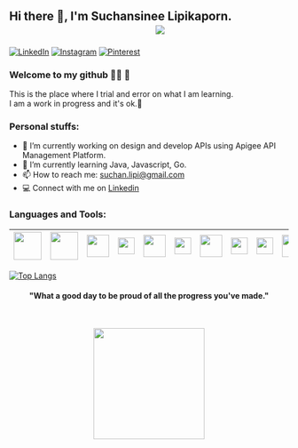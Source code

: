 ## Hi there 👋, I'm Suchansinee Lipikaporn.   &nbsp;&nbsp;&nbsp;&nbsp;&nbsp;&nbsp;&nbsp;&nbsp;&nbsp;&nbsp;&nbsp;&nbsp;&nbsp;&nbsp;&nbsp;&nbsp;&nbsp;&nbsp;&nbsp;&nbsp;&nbsp;&nbsp;&nbsp;&nbsp;&nbsp;&nbsp;&nbsp;&nbsp;&nbsp;&nbsp;&nbsp;&nbsp;&nbsp;&nbsp;&nbsp;&nbsp;&nbsp;&nbsp;&nbsp;&nbsp;&nbsp;&nbsp;&nbsp;&nbsp;&nbsp;&nbsp;&nbsp;&nbsp;&nbsp;&nbsp;&nbsp;&nbsp;&nbsp;![](https://komarev.com/ghpvc/?username=Suchansinee-nice&label=PROFILE+VIEWS&style=flat-square)

[![LinkedIn](https://img.shields.io/badge/linkedin-%230077B5.svg?style=for-the-badge&logo=linkedin&logoColor=white)](https://www.linkedin.com/in/suchansinee-lipikaporn-83bb7218b/)
[	![Instagram](https://img.shields.io/badge/Instagram-%23E4405F.svg?style=for-the-badge&logo=Instagram&logoColor=white)](https://www.instagram.com/nuniicee/)
[![Pinterest](https://img.shields.io/badge/Pinterest-%23E60023.svg?style=for-the-badge&logo=Pinterest&logoColor=white)](https://www.pinterest.com/nicenight_14210/_saved/)

### Welcome to my github 👩🏻 🌈
This is the place where I trial and error on what I am learning.<br/>
I am a work in progress and it's ok.🌱

### Personal stuffs:
- 🔭 I’m currently working on design and develop APIs using Apigee API Management Platform.
- 🌱 I’m currently learning Java, Javascript, Go.
- 📫 How to reach me: suchan.lipi@gmail.com
- 💻 Connect with me on [Linkedin](https://www.linkedin.com/in/suchansinee-lipikaporn-83bb7218b/)


### Languages and Tools:
| <img src="https://user-images.githubusercontent.com/68985490/169534054-e5101a0b-71ba-47a5-bc1e-14956f3f02a0.png" width="50" height="50">| <img src="https://user-images.githubusercontent.com/68985490/169534304-cca9cbb0-b90d-4e48-ade4-063f11ab0582.png" width="50" height="50">| <img src="https://user-images.githubusercontent.com/68985490/169533599-a3b97db8-ddc0-4e44-a861-fb3ffba482cb.svg" width="40" height="40">| <img src="https://skillicons.dev/icons?i=js" width="30" height="30">| <img src="https://user-images.githubusercontent.com/68985490/169640345-e7db2a78-c9ed-44b5-ac65-b5a18c7a9608.png" width="40" height="40">| <img src="https://user-images.githubusercontent.com/68985490/169640418-265ef0c8-e1e0-4919-96a3-a81c5c398b1c.png" width="30" height="30">| <img src="https://user-images.githubusercontent.com/68985490/169640449-2063075b-3974-4656-913d-acf3978e3c06.png" width="40" height="40">| <img src="https://user-images.githubusercontent.com/68985490/169533648-d07cced6-f0c7-4aa7-80d0-2badab527539.svg" width="30" height="30">| <img src="https://skillicons.dev/icons?i=docker" width="30" height="30">| <img src="https://user-images.githubusercontent.com/68985490/169640693-dec9b521-c379-48be-9d6c-28b9c06c78a5.png" width="45" height="40">| <img src="https://skillicons.dev/icons?i=mongodb" width="30" height="30">
| ------------- |:-------------:| -----:| -----:| -----:| -----:| -----:| -----:| -----:| -----:| -----:|


[![Top Langs](https://github-readme-stats.vercel.app/api/top-langs/?username=Suchansinee-nice&layout=compact)](https://github.com/anuraghazra/github-readme-stats)

<h4 align="center">"What a good day to be proud of all the progress you've made."</h4>
<br>
<p align="center"><img src="https://user-images.githubusercontent.com/68985490/169651209-f6d1687d-2b13-4ca1-aa89-27e858263c29.jpg" width="200" height="200"></p>



<!--
**Suchansinee-nice/Suchansinee-nice** is a ✨ _special_ ✨ repository because its `README.md` (this file) appears on your GitHub profile.

Here are some ideas to get you started:

- 🔭 I’m currently working on ...
- 🌱 I’m currently learning ...
- 👯 I’m looking to collaborate on ...
- 🤔 I’m looking for help with ...
- 💬 Ask me about ...
- 📫 How to reach me: ...
- 😄 Pronouns: ...
- ⚡ Fun fact: ...
-->
